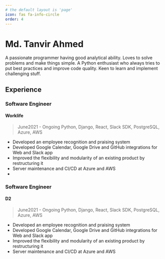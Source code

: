```yaml
---
# the default layout is 'page'
icon: fas fa-info-circle
order: 4
---
```

# Md. Tanvir Ahmed

A passionate programmer having good analytical ability. Loves to solve problems and make things simple. A Python enthusiast who always tries to put best practices and improve code quality. Keen to learn and implement challenging stuff.

## Experience

### Software Engineer
#### Worklife
> June2021 - Ongoing
> Python, Django, React, Slack SDK, PostgreSQL, Azure, AWS
- Developed an employee recognition and praising system
- Developed Google Calendar, Google Drive and GitHub integrations for Web and Slack app
- Improved the flexibility and modularity of an existing product by restructuring it
- Server maintenance and CI/CD at Azure and AWS
- 
### Software Engineer
#### D2
> June2021 - Ongoing
> Python, Django, React, Slack SDK, PostgreSQL, Azure, AWS
- Developed an employee recognition and praising system
- Developed Google Calendar, Google Drive and GitHub integrations for Web and Slack app
- Improved the flexibility and modularity of an existing product by restructuring it
- Server maintenance and CI/CD at Azure and AWS



<!-- ## Personal Statement -->
<!--stackedit_data:
eyJoaXN0b3J5IjpbLTIxMDIwNTUxNzAsMTI0MzU4NzQ3MywtNj
I3NDQwNTgyLC0xMzU1Njg1MzQ5LDE0ODU4MjUwMiwxMDUwMjI5
NjY2LC0xMDg2Nzk5MTE2XX0=
-->